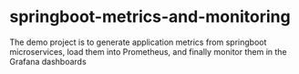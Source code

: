 # springboot-metrics-and-monitoring
The demo project is to generate application metrics from springboot microservices, load them into Prometheus, and finally monitor them in the Grafana dashboards
